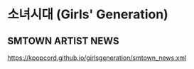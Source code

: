 # 소녀시대 (Girls' Generation)

## SMTOWN ARTIST NEWS
https://kpopcord.github.io/girlsgeneration/smtown_news.xml
